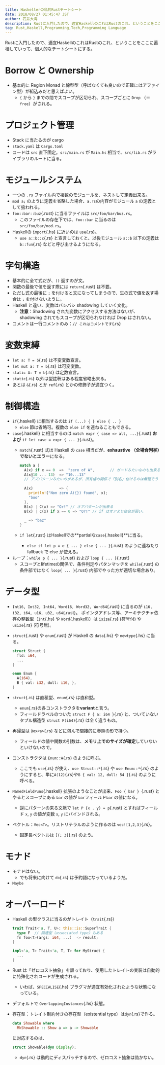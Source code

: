 ```yaml
---
title: Haskellerの私的Rustチートシート
date: 2018/08/27 01:45:47 JST
author: 石井大海
description: Rustに入門したので、適宜HaskellのこれはRustのこれ、ということをここに蓄積していって、個人的なチートシートにする。
tag: Rust,Haskell,Programming,Tech,Programming Language
---
```

Rustに入門したので、適宜HaskellのこれはRustのこれ、ということをここに蓄積していって、個人的なチートシートにする。

# Borrow と Ownership
* 基本的に Region Monad と線型型（呼ばなくても良いので正確にはアファイン型）が組込みだと思えばよい。
    * `{` から `}` までの間でスコープが区切られ、スコープごとに `Drop` （＝`free`）がされる。

# プロジェクト管理
* Stack に当たるのが cargo
* `stack.yaml` は `Cargo.toml`
* コードは `src` 直下固定。`src/main.rs` が `Main.hs` 相当で、`src/lib.rs` がライブラリのルートに当る。

# モジュールシステム
* 一つの `.rs` ファイル内で複数のモジュールを、ネストして定義出来る。
* `mod a;` のように定義を省略した場合、`a.rs`の内容がモジュール `a` の定義として扱われる。
* `foo::bar::buz`{.rust} に当るファイルは `src/foo/bar/buz.rs`。
    * このファイルの存在下では、`foo::bar` に当るのは `src/foo/bar/mod.rs`。
* Haskellの `import`{.hs} に近いのは `use`{.rs}。
    * `use a::b::c`{.rs} と宣言しておくと、以後モジュール `a::b` 以下の定義は `b::fun`{.rs} などと呼び出せるようになる。

# 字句構造
* 基本的に全て式だが、`()` 返すのが文。
* 関数の最後で値を返す際には `return`{.rust} は不要。
* ただし式の最後に `;` を付けると文になってしまうので、生の式で値を返す場合は `;` を付けないように。
* Haskell と違い、変数はバシバシ shadowing していく文化。
    * __注意__：Shadowing された変数にアクセスする方法はないが、shadowing されてもスコープが区切られなければ Drop はされない。
* コメントは一行コメントのみ：`// これはコメントです`{.rs}

# 変数束縛
* `let a: T = b`{.rs} は不変変数宣言。
* `let mut a: T = b`{.rs} は可変変数。
* `static A: T = b`{.rs} は定数宣言。
* `static`{.rs} 以外は型註釈はある程度省略出来る。
* あとは `&`{.rs} とか `ref`{.rs} とかの修飾子が適宜つく。

# 制御構造
* `if`{.haskell} に相当するのは `if (...) { } else { .. }`
    * `else` 節は省略可。複数の `else if` を連ねることもできる。
* `case`{.haskell} に相当するのは `match expr { case => alt, ...}`{.rust} __および__ `if let case = expr { ... }`{.rust}。
    * `match`{.rust} 式は Haskell の `case` 相当だが、**exhaustive （全場合列挙）でないとエラー**になる。

      ```rs
      match a {
        A(x) if x == 0  =>  "zero of A",       // ガードみたいなのも出来る
        A(x@10 ... 13)  => "10...13"
        // アズパターンみたいのがあるが、所有権の関係で「別名」付けるのは無理そう
        
        A(x)            => {
          println!("Non zero A({}) found", x);
          "boo"
        },
        B(x) | C(x) => "Or!" // オアパターンが出来る
        B(x) | C(x) if x == 0 => "Or!" // if はオアより結合が弱い。
        
        _ => "baz"
      }
      ```
    * `if let`{.rust} はHaskellでの**partialな`case`{.haskell}**に当る。
        * `else if let p = e { ... } else { ... }`{.rust} のように連ねたりfallback で else が使える。
* ループ：`while p { ... }`{.rust} および `loop { ... }`{.rust}
    * スコープとlifetimeの関係で、条件判定やパタンマッチを `while`{.rust} の条件部ではなく `loop{ ... }`{.rust} 内部でやった方が適切な場合あり。

# データ型
* `Int16, Int32, Int64, Word16, Word32, Word64`{.rust} に当るのが `i16, i32, i64, u16, u32, u64`{.rust}。
  ポインタアドレス等、アーキテクチャ依存の整数型（`Int`{.hs} や `Word`{.haskell}）は `isize`{.rs} (符号付) や `usize`{.rs} (符号無)。
* `struct`{.rust} や `enum`{.rust} が Haskell の `data`{.hs} や `newtype`{.hs} に当る。
  ```rs
  struct Struct {
    fld: i64,
    ...
  }

  enum Enum {
    A(i64),
    B { val: i32, dull: i16, },
  }
  ```

* `struct`{.rs} は直積型、`enum`{.rs} は直和型。
    * `enum`{.rs}の各コンストラクタを**variant**と言う。
    * フィールドラベルのついた `struct F { a: i64 }`{.rs} と、ついていないタプル構造型 `struct F(i64)`{.rs} は全く違うもの。
* 再帰型は `Box<a>`{.rs} などに包んで間接的に参照の形で持つ。
    * フィールドの値や関数の引数は、**メモリ上でのサイズが確定**していないといけないので。
* コンストラクタは `Enum::A`{.rs} のように呼ぶ。
    * ここでも `use`{.rs} が使え、`use Struct::*`{.rs} や `use Enum::*`{.rs} のようにすると、単に`A(12)`{.rs}や`B { val: 12, dull: 54 }`{.rs} のように呼べる。
* `NamedFieldPuns`{.haskell} 拡張のようなことが出来、`Foo { bar } `{.rust} とやるとスコープにある `bar` の値が `bar`フィールド`bar` の値になる。
    * 逆にパターンの来る文脈で `let P {x , y} = p`{.rust} とすればフィールド `x`, `y` の値が変数 `x`, `y` にバインドされる。
* ベクトル：`Vec<T>`。リストリテラルのように作るのは `vec![1,2,3]`{.rs}。
    * 固定長ベクトルは `[T; 3]`{.rs} のよう。

# モナド
* モナドはない。
    * でも将来に向けて `do`{.rs} は予約語になっているようだ。
* `Maybe`

# オーバーロード
* Haskell の型クラスに当るのがトレイト（`trait`{.rs}）

  ```rust
  trait Trait<'a, T, U>: this::is::SuperTrait {
    type F  // 関連型（associated type）もある
    fn foo<T>(args: i64, ...)  -> result;
  }

  impl<'a, T> Trait<'a, T, T> for MyStruct {
    ...
  } 
  ```
* Rust は「ゼロコスト抽象」を謳っており、使用したトレイトの実装は自動的に特殊化されコードが生成される。
    * いわば、`SPECIALISE`{.hs} プラグマが適宜有効化されたような状態になっている。
* デフォルトで `OverlappingInstances`{.hs} 状態。
* 存在型：トレイト制約付きの存在型（existential type）は`dyn`{.rs}で作る。
  ```hs
  data Showable where
    MkShowable :: Show a => a -> Showable
  ```
  に対応するのは、
  ```rs
  struct Showable(dyn Display);
  ```
    * `dyn`{.rs} は動的にディスパッチするので、ゼロコスト抽象は効かない。
